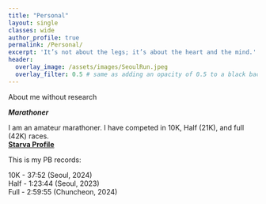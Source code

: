 ```yaml
---
title: "Personal"
layout: single
classes: wide
author_profile: true
permalink: /Personal/
excerpt: 'It’s not about the legs; it’s about the heart and the mind.'
header:
  overlay_image: /assets/images/SeoulRun.jpeg
  overlay_filter: 0.5 # same as adding an opacity of 0.5 to a black background
---
```

About me without research

**_Marathoner_**

I am an amateur marathoner. I have competed in 10K, Half (21K), and full (42K) races.\
**[Starva Profile](https://strava.app.link/1Cdw5e3c5Nb)**

This is my PB records:

10K - 37:52 (Seoul, 2024)\
Half - 1:23:44 (Seoul, 2023)\
Full - 2:59:55 (Chuncheon, 2024)

